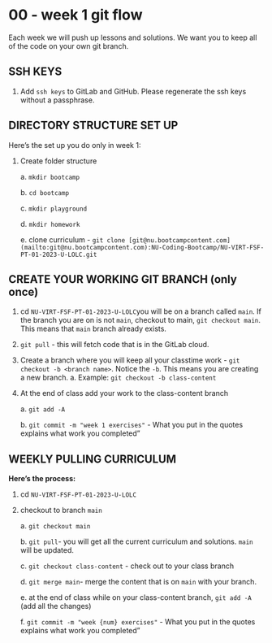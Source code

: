 # 00 - week 1 git flow

Each week we will push up lessons and solutions. We want you to keep all of the code on your own git branch.

## SSH KEYS

1. Add `ssh keys` to GitLab and GitHub. Please regenerate the ssh keys without a passphrase. 

## DIRECTORY STRUCTURE SET UP

Here’s the set up you do only in week 1:

1. Create folder structure

    a. `mkdir bootcamp`

    b. `cd bootcamp`

    c. `mkdir playground`

    d. `mkdir homework`

    e. clone curriculum  - `git clone [git@nu.bootcampcontent.com](mailto:git@nu.bootcampcontent.com):NU-Coding-Bootcamp/NU-VIRT-FSF-PT-01-2023-U-LOLC.git`
    

## CREATE YOUR WORKING GIT BRANCH (only once)

1. cd `NU-VIRT-FSF-PT-01-2023-U-LOLC`you will be on a branch called `main`. If the branch you are on is not `main`, checkout to main, `git checkout main`. This means that `main` branch already exists. 

2. `git pull` - this will fetch code that is in the GitLab cloud.

3. Create a branch where you will keep all your classtime work - `git checkout -b <branch name>`. Notice the `-b`. This means you are creating a new branch.
    a. Example: `git checkout -b class-content`

4. At the end of class add your work to the class-content branch

    a. `git add -A`

    b. `git commit -m "week 1 exercises"` - What you put in the quotes explains what work you completed”

## WEEKLY PULLING CURRICULUM

**Here’s the process:**

1. cd `NU-VIRT-FSF-PT-01-2023-U-LOLC`
2. checkout to branch `main`

    a. `git checkout main`

    b. `git pull`- you will get all the current curriculum and solutions. `main` will be updated.

    c. `git checkout class-content` -  check out to your class branch

    d. `git merge main`- merge the content that is on `main` with your branch.

    e. at the end of class while on your class-content branch, `git add -A` (add all the changes)

    f. `git commit -m "week {num} exercises"` - What you put in the quotes explains what work you completed”